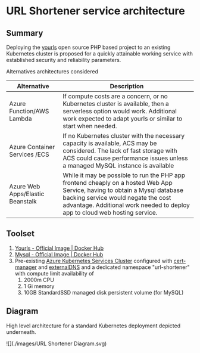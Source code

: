 # URL Shortener service architecture

## Summary

Deploying the [yourls](https://yourls.org/) open source PHP based project to an existing Kubernetes cluster is proposed for a quickly attainable working service with established security and reliability parameters.

Alternatives architectures considered

| Alternative                      | Description                                                  |
| -------------------------------- | ------------------------------------------------------------ |
| Azure Function/AWS Lambda        | If compute costs are a concern, or no Kubernetes cluster is available, then a serverless option would work. Additional work expected to adapt yourls or similar to start when needed. |
| Azure Container Services /ECS    | If no Kubernetes cluster with the necessary capacity is available, ACS may be considered. The lack of fast storage with ACS could cause performance issues unless a managed MySQL instance is available |
| Azure Web Apps/Elastic Beanstalk | While it may be possible to run the PHP app frontend cheaply on a hosted Web App Service, having to obtain a Mysql database backing service would negate the cost advantage. Additional work needed to deploy app to cloud web hosting service. |



## Toolset

1. [Yourls - Official Image | Docker Hub](https://hub.docker.com/_/yourls)
2. [Mysql - Official Image | Docker Hub](https://hub.docker.com/_/mysql)
3. Pre-existing [Azure Kubernetes Services Cluster](https://azure.microsoft.com/en-us/services/kubernetes-service/) configured with [cert-manager](https://cert-manager.io/docs/installation/helm/) and [externalDNS](https://github.com/helm/charts/tree/master/stable/external-dns) and a dedicated namespace "url-shortener" with compute limit availability of
   1. 2000m CPU
   2. 1 Gi memory
   3. 10GB StandardSSD managed disk persistent volume (for MySQL)

## Diagram

High level architecture for a standard Kubernetes deployment depicted underneath.

![](./images/URL Shortener Diagram.svg)